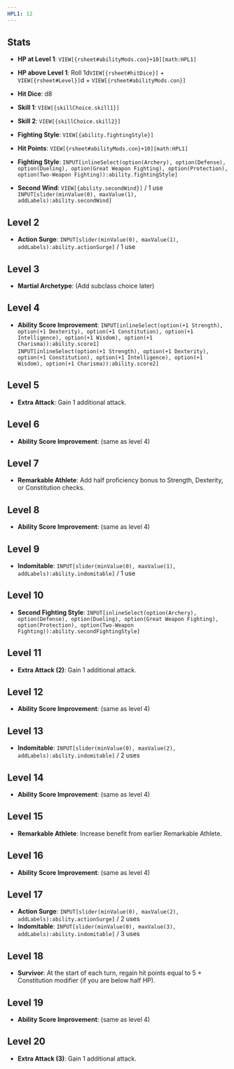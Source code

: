```yaml
---
HPL1: 12
---
```

## Stats

- **HP at Level 1**: `VIEW[{rsheet#abilityMods.con}+10][math:HPL1]`
- **HP above Level 1**: Roll 1d`VIEW[{rsheet#hitDice}]` + `VIEW[{rsheet#Level}]`d + `VIEW[{rsheet#abilityMods.con}]`
- **Hit Dice**: d8
- **Skill 1**: `VIEW[{skillChoice.skill1}]`
- **Skill 2**: `VIEW[{skillChoice.skill2}]`
- **Fighting Style**: `VIEW[{ability.fightingStyle}]`






- **Hit Points**: `VIEW[{rsheet#abilityMods.con}+10][math:HPL1]`
- **Fighting Style**: `INPUT[inlineSelect(option(Archery), option(Defense), option(Dueling), option(Great Weapon Fighting), option(Protection), option(Two-Weapon Fighting)):ability.fightingStyle]`
- **Second Wind**: `VIEW[{ability.secondWind}]` / 1 use  
  `INPUT[slider(minValue(0), maxValue(1), addLabels):ability.secondWind]`

## Level 2

- **Action Surge**: `INPUT[slider(minValue(0), maxValue(1), addLabels):ability.actionSurge]` / 1 use

## Level 3

- **Martial Archetype**: (Add subclass choice later)

## Level 4

- **Ability Score Improvement**: `INPUT[inlineSelect(option(+1 Strength), option(+1 Dexterity), option(+1 Constitution), option(+1 Intelligence), option(+1 Wisdom), option(+1 Charisma)):ability.score1]`  
  `INPUT[inlineSelect(option(+1 Strength), option(+1 Dexterity), option(+1 Constitution), option(+1 Intelligence), option(+1 Wisdom), option(+1 Charisma)):ability.score2]`

## Level 5

- **Extra Attack**: Gain 1 additional attack.

## Level 6

- **Ability Score Improvement**: (same as level 4)

## Level 7

- **Remarkable Athlete**: Add half proficiency bonus to Strength, Dexterity, or Constitution checks.

## Level 8

- **Ability Score Improvement**: (same as level 4)

## Level 9

- **Indomitable**: `INPUT[slider(minValue(0), maxValue(1), addLabels):ability.indomitable]` / 1 use

## Level 10

- **Second Fighting Style**: `INPUT[inlineSelect(option(Archery), option(Defense), option(Dueling), option(Great Weapon Fighting), option(Protection), option(Two-Weapon Fighting)):ability.secondFightingStyle]`

## Level 11

- **Extra Attack (2)**: Gain 1 additional attack.

## Level 12

- **Ability Score Improvement**: (same as level 4)

## Level 13

- **Indomitable**: `INPUT[slider(minValue(0), maxValue(2), addLabels):ability.indomitable]` / 2 uses

## Level 14

- **Ability Score Improvement**: (same as level 4)

## Level 15

- **Remarkable Athlete**: Increase benefit from earlier Remarkable Athlete.

## Level 16

- **Ability Score Improvement**: (same as level 4)

## Level 17

- **Action Surge**: `INPUT[slider(minValue(0), maxValue(2), addLabels):ability.actionSurge]` / 2 uses  
- **Indomitable**: `INPUT[slider(minValue(0), maxValue(3), addLabels):ability.indomitable]` / 3 uses

## Level 18

- **Survivor**: At the start of each turn, regain hit points equal to 5 + Constitution modifier (if you are below half HP).

## Level 19

- **Ability Score Improvement**: (same as level 4)

## Level 20

- **Extra Attack (3)**: Gain 1 additional attack.
